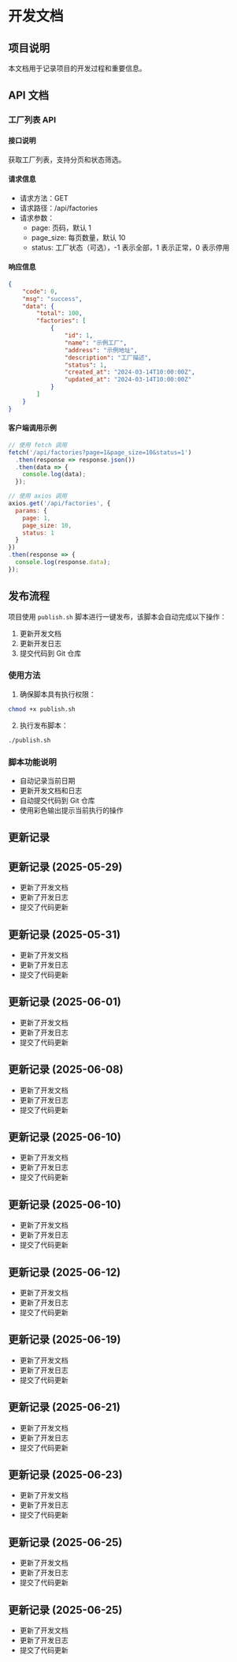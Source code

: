 # 开发文档

## 项目说明
本文档用于记录项目的开发过程和重要信息。

## API 文档

### 工厂列表 API

#### 接口说明
获取工厂列表，支持分页和状态筛选。

#### 请求信息
- 请求方法：GET
- 请求路径：/api/factories
- 请求参数：
  - page: 页码，默认 1
  - page_size: 每页数量，默认 10
  - status: 工厂状态（可选），-1 表示全部，1 表示正常，0 表示停用

#### 响应信息
```json
{
    "code": 0,
    "msg": "success",
    "data": {
        "total": 100,
        "factories": [
            {
                "id": 1,
                "name": "示例工厂",
                "address": "示例地址",
                "description": "工厂描述",
                "status": 1,
                "created_at": "2024-03-14T10:00:00Z",
                "updated_at": "2024-03-14T10:00:00Z"
            }
        ]
    }
}
```

#### 客户端调用示例
```javascript
// 使用 fetch 调用
fetch('/api/factories?page=1&page_size=10&status=1')
  .then(response => response.json())
  .then(data => {
    console.log(data);
  });

// 使用 axios 调用
axios.get('/api/factories', {
  params: {
    page: 1,
    page_size: 10,
    status: 1
  }
})
.then(response => {
  console.log(response.data);
});
```

## 发布流程
项目使用 `publish.sh` 脚本进行一键发布，该脚本会自动完成以下操作：
1. 更新开发文档
2. 更新开发日志
3. 提交代码到 Git 仓库

### 使用方法
1. 确保脚本具有执行权限：
```bash
chmod +x publish.sh
```

2. 执行发布脚本：
```bash
./publish.sh
```

### 脚本功能说明
- 自动记录当前日期
- 更新开发文档和日志
- 自动提交代码到 Git 仓库
- 使用彩色输出提示当前执行的操作

## 更新记录 
## 更新记录 (2025-05-29)
- 更新了开发文档
- 更新了开发日志
- 提交了代码更新

## 更新记录 (2025-05-31)
- 更新了开发文档
- 更新了开发日志
- 提交了代码更新

## 更新记录 (2025-06-01)
- 更新了开发文档
- 更新了开发日志
- 提交了代码更新

## 更新记录 (2025-06-08)
- 更新了开发文档
- 更新了开发日志
- 提交了代码更新

## 更新记录 (2025-06-10)
- 更新了开发文档
- 更新了开发日志
- 提交了代码更新

## 更新记录 (2025-06-10)
- 更新了开发文档
- 更新了开发日志
- 提交了代码更新

## 更新记录 (2025-06-12)
- 更新了开发文档
- 更新了开发日志
- 提交了代码更新

## 更新记录 (2025-06-19)
- 更新了开发文档
- 更新了开发日志
- 提交了代码更新

## 更新记录 (2025-06-21)
- 更新了开发文档
- 更新了开发日志
- 提交了代码更新

## 更新记录 (2025-06-23)
- 更新了开发文档
- 更新了开发日志
- 提交了代码更新

## 更新记录 (2025-06-25)
- 更新了开发文档
- 更新了开发日志
- 提交了代码更新

## 更新记录 (2025-06-25)
- 更新了开发文档
- 更新了开发日志
- 提交了代码更新
